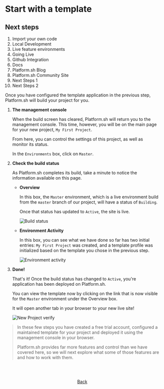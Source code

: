 # Start with a template

## Next steps

1. Import your own code
2. Local Development
3. Live feature environments
4. Going Live
5. Github Integration
6. Docs
7. Platform.sh Blog
8. Platform.sh Community Site
9. Next Steps 1
10. Next Steps 2

Once you have configured the template application in the previous step, Platform.sh will build your project for you.

1. **The management console**

   When the build screen has cleared, Platform.sh will return you to the management console. This time, however, you will be on the main page for your new project, `My First Project`.
   
   From here, you can control the settings of this project, as well as monitor its status.
   
   In the `Environments` box, click on `Master`.
   
2. **Check the build status**

   As Platform.sh completes its build, take a minute to notice the information available on this page.
   
   * **Overview**
   
      In this box, the `Master` environment, which is a live environment build from the `master` branch of our project, will have a status of `Building`. 
      
      Once that status has updated to `Active`, the site is live.
      
      ![Build status](/images/getting-started/first-project/build-status.png)
      
   * **Environment Activity**
   
      In this box, you can see what we have done so far has two initial entries: `My First Project` was created, and a template profile was initialized based on the template you chose in the previous step.
      
      ![Environment activity](/images/getting-started/first-project/env-activity.png)
   
3. **Done!**

   That's it! Once the build status has changed to `Active`, you're application has been deployed on Platform.sh.
   
   You can view the template now by clicking on the link that is now visible for the `Master` environment under the Overview box. 
   
   It will open another tab in your browser to your new live site!
   
   ![New Project verify](/videos/new-project.gif)
   
   
> In these few steps you have created a free trial account, configured a maintained template for your project and deployed it using the management console in your browser. 
>
> Platform.sh provides far more features and control than we have covered here, so we will next explore what some of those features are and how to work with them.

<html>
<head>
<link rel="stylesheet" href="/styles/styles.css">
</head>
<body>

<br/><br/>

<center>

<a href="/gettingstarted/template/step-4.html" class="buttongen small">Back</a>

</center>

<br/><br/>

</body>
</html>
